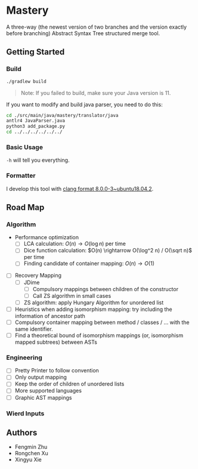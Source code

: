 # Mastery

A three-way (the newest version of two branches and the version exactly before branching) Abstract Syntax Tree structured merge tool.

## Getting Started

### Build

```bash
./gradlew build
```

> Note: If you failed to build, make sure your Java version is 11.

If you want to modify and build java parser, you need to do this:
```bash
cd ./src/main/java/mastery/translator/java
antlr4 JavaParser.java
python3 add_package.py
cd ../../../../../../
```

### Basic Usage

`-h` will tell you everything.

### Formatter

I develop this tool with [clang format 8.0.0-3~ubuntu18.04.2](https://clang.llvm.org/docs/ClangFormat.html).

## Road Map

### Algorithm

- Performance optimization
    - [ ] LCA calculation: $O(n) \rightarrow O(\log n)$ per time
    - [ ] Dice function calculation: $O(n) \rightarrow O(\log^2 n) / O(\sqrt n)$ per time
    - [ ] Finding candidate of container mapping: $O(n) \rightarrow O(1)$
- [ ] Recovery Mapping
    - [ ] JDime
        - [ ] Compulsory mappings between children of the constructor
        - [ ] Call ZS algorithm in small cases
    - [ ] ZS algorithm: apply Hungary Algorithm for unordered list
- [ ] Heuristics when adding isomorphism mapping: try including the information of ancestor path
- [ ] Compulsory container mapping between method / classes / ... with the same identifier.
- [ ] Find a theoretical bound of isomorphism mappings (or, isomorphism mapped subtrees) between ASTs

### Engineering

- [ ] Pretty Printer to follow convention
- [ ] Only output mapping
- [ ] Keep the order of children of unordered lists
- [ ] More supported languages
- [ ] Graphic AST mappings

### Wierd Inputs

## Authors

- Fengmin Zhu
- Rongchen Xu
- Xingyu Xie